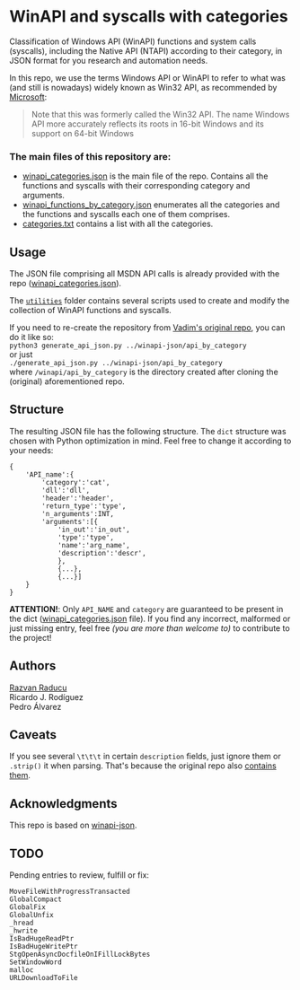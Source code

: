 # WinAPI and syscalls with categories
Classification of Windows API (WinAPI) functions and system calls (syscalls), including the Native API (NTAPI) according to their category, in JSON format for you research and automation needs. 

In this repo, we use the terms Windows API or WinAPI to refer to what was (and still is nowadays) widely known as Win32 API, as recommended by [Microsoft](https://learn.microsoft.com/en-us/windows/win32/apiindex/windows-api-list):
> Note that this was formerly called the Win32 API. The name Windows API more accurately reflects its roots in 16-bit Windows and its support on 64-bit Windows

### The main files of this repository are:
- [winapi_categories.json](./winapi_categories.json) is the main file of the repo. Contains all the functions and syscalls with their corresponding category and arguments.
- [winapi_functions_by_category.json](./winapi_functions_by_category.json) enumerates all the categories and the functions and syscalls each one of them comprises.
- [categories.txt](./categories.txt) contains a list with all the categories.

## Usage
The JSON file comprising all MSDN API calls is already provided with the repo ([winapi_categories.json](./winapi_categories.json)).

The [`utilities`](./utilities) folder contains several scripts used to create and modify the collection of WinAPI functions and syscalls. 

If you need to re-create the repository from [Vadim's original repo](https://github.com/vadimkotov/winapi-json), you can do it like so:  
`python3 generate_api_json.py ../winapi-json/api_by_category`  
or just  
`./generate_api_json.py ../winapi-json/api_by_category`  
where `/winapi/api_by_category` is the directory created after cloning the (original) aforementioned repo.

## Structure
The resulting JSON file has the following structure. The `dict` structure was chosen with Python optimization in mind. Feel free to change it according to your needs:
```
{
	'API_name':{
		'category':'cat',
		'dll':'dll',
		'header':'header',
		'return_type':'type',
		'n_arguments':INT,
		'arguments':[{
			'in_out':'in_out',
			'type':'type',
			'name':'arg_name',
			'description':'descr',
			},
			{...},
			{...}]
	}
}
```

**ATTENTION!**: Only `API_NAME` and `category` are guaranteed to be present in the dict ([winapi_categories.json](./winapi_categories.json) file). If you find any incorrect, malformed or just missing entry, feel free *(you are more than welcome to)* to contribute to the project!

## Authors
[Razvan Raducu](https://github.com/RazviOverflow)  
Ricardo J. Rodíguez  
Pedro Álvarez  

## Caveats
If you see several `\t\t\t` in certain `description` fields, just ignore them or `.strip()` it when parsing. That's because the original repo also [contains them](https://github.com/vadimkotov/winapi-json/blob/master/api_by_category/dynamic_data_exchange_management.json#L26).

## Acknowledgments
This repo is based on [winapi-json](https://github.com/vadimkotov/winapi-json).

## TODO
Pending entries to review, fulfill or fix:
```
MoveFileWithProgressTransacted
GlobalCompact
GlobalFix
GlobalUnfix
_hread
_hwrite
IsBadHugeReadPtr
IsBadHugeWritePtr
StgOpenAsyncDocfileOnIFillLockBytes
SetWindowWord
malloc
URLDownloadToFile
```
